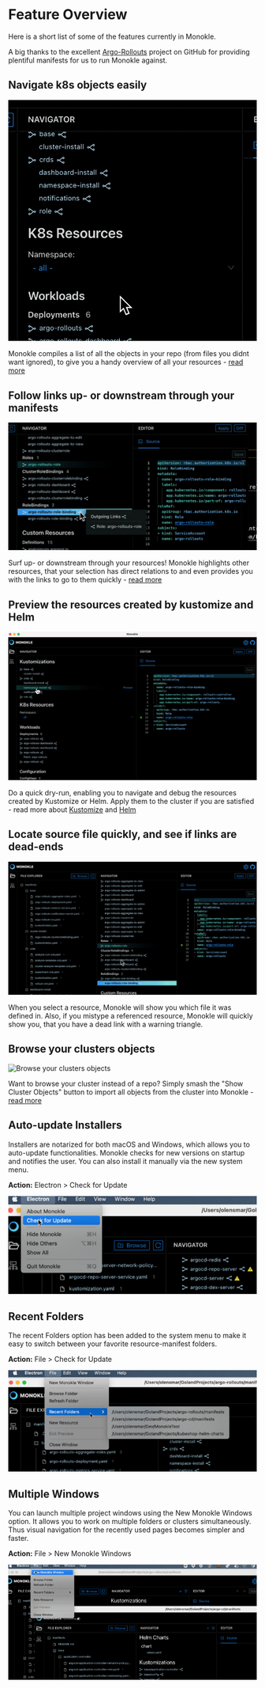 # Feature Overview

Here is a short list of some of the features currently in Monokle.

A big thanks to the excellent [Argo-Rollouts](https://github.com/argoproj/argo-rollouts/) project on GitHub for
providing plentiful manifests for us to run Monokle against.

## Navigate k8s objects easily

![Navigate k8s objects easily](img/navigator.gif)

Monokle compiles a list of all the objects in your repo (from files you didnt want ignored), to give you a handy
overview of all your resources - [read more](resource-navigation.md)

## Follow links up- or downstream through your manifests

![Follow links up or downstream through your manifests](img/upstream-downstream.gif)

Surf up- or downstream through your resources! Monokle highlights other resources, that your selection has direct
relations to and even provides you with the links to go to them quickly - [read more](resource-navigation.md)

## Preview the resources created by kustomize and Helm

![Preview the resources created by Kustomize or Helm](img/kustomization.gif)

Do a quick dry-run, enabling you to navigate and debug the resources created by Kustomize or Helm. Apply them to
the cluster if you are satisfied - read more about [Kustomize](kustomize.md) and [Helm](helm.md)

## Locate source file quickly, and see if links are dead-ends

![Locate source file quickly, and see if links are dead-ends](img/find-file-and-dead-links.gif)

When you select a resource, Monokle will show you which file it was defined in. Also, if you mistype a referenced
resource, Monokle will quickly show you, that you have a dead link with a warning triangle.
## Browse your clusters objects

![Browse your clusters objects](img/cluster-objects.gif)

Want to browse your cluster instead of a repo? Simply smash the "Show Cluster Objects" button to import all objects from
the cluster into Monokle - [read more](cluster-integration.md)

## Auto-update Installers

Installers are notarized for both macOS and Windows, which allows you to auto-update functionalities. Monokle checks for new versions on startup and notifies the user. You can also install it manually via the new system menu. 

**Action:** Electron > Check for Update

![Auto Update](img/auto-update.png)

## Recent Folders

The recent Folders option has been added to the system menu to make it easy to switch between your favorite resource-manifest folders. 

**Action:** File > Check for Update

![Recent Folders](img/recent-folder.png)

## Multiple Windows

You can launch multiple project windows using the New Monokle Windows option. It allows you to work on multiple folders or clusters simultaneously. Thus visual navigation for the recently used pages becomes simpler and faster.   

**Action:** File > New Monokle Windows

![Multiple Window](img/multiple-window.png)
